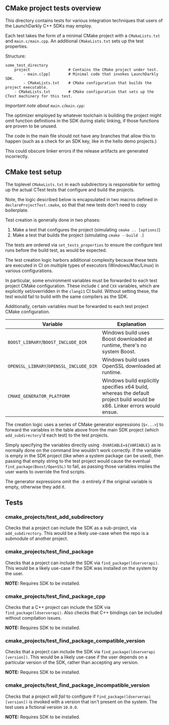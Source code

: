 ## CMake project tests overview

This directory contains tests for various integration techniques that users of the
LaunchDarkly C++ SDKs may employ.

Each test takes the form of a minimal CMake project with a `CMakeLists.txt` and `main.c/main.cpp`.
An additional `CMakeLists.txt` sets up the test properties.

Structure:

```
some_test_directory
    project                 # Contains the CMake project under test.
        - main.c[pp]        # Minimal code that invokes LaunchDarkly SDK.
        - CMakeLists.txt    # CMake configuration that builds the project executable.
    - CMakeLists.txt        # CMake configuration that sets up the CTest machinery for this test.
```

*Important note about `main.c`/`main.cpp`*:

The optimizer employed by whatever toolchain is building the project might omit function definitions in the SDK
during static linking, if those functions are proven to be unused.

The code in the main file should not have any branches that allow this to happen
(such as a check for an SDK key, like in the hello demo projects.)

This could obscure linker errors if the release artifacts are generated incorrectly.

## CMake test setup

The toplevel `CMakeLists.txt` in each subdirectory is responsible for setting up
the actual CTest tests that configure and build the projects.

Note, the logic described below is encapsulated in two macros defined in `declareProjectTest.cmake`, so that
that new tests don't need to copy boilerplate.

Test creation is generally done in two phases:

1) Make a test that configures the project (simulating `cmake .. [options]`)
2) Make a test that builds the project (simulating `cmake --build .`)

The tests are ordered via `set_tests_properties` to ensure the configure test
runs before the build test, as would be expected.

The test creation logic harbors additional complexity because these tests are executed
in CI on multiple types of executors (Windows/Mac/Linux) in various configurations.

In particular, some environment variables must be forwarded to each test project CMake configuration.
These include `C` and `CXX` variables, which are explicitly set/overridden in the `clang11` CI build.
Without setting these, the test would fail to build with the same compilers as the SDK.

Additionally, certain variables must be forwarded to each test project CMake configuration.

| Variable                                | Explanation                                                                                                              |
|-----------------------------------------|--------------------------------------------------------------------------------------------------------------------------|
| `BOOST_LIBRARY`/`BOOST_INCLUDE_DIR`     | Windows build uses Boost downloaded at runtime, there's no system Boost.                                                 |
| `OPENSSL_LIBRARY`/`OPENSSL_INCLUDE_DIR` | Windows build uses OpenSSL downloaded at runtime.                                                                        |
| `CMAKE_GENERATOR_PLATFORM`              | Windows build explicitly specifies x64 build, whereas the default project build would be x86. Linker errors would ensue. |

The creation logic uses a series of CMake generator expressions (`$<...>`) to forward the variables
in the table above from the main SDK project (which `add_subdirectory`'d each test) to the test projects.

Simply specifying the variables directly using `-DVARIABLE=${VARIABLE}` as is normally done on the command line
wouldn't work correctly. If the variable is empty in the SDK project (like when a system package can be used),
then passing that empty string to the test project would cause the eventual `find_package(Boost/OpenSSL)` to fail, as
passing those variables implies the user wants to override the find scripts.

The generator expressions omit the `-D` entirely if the original variable is empty, otherwise they add it.

## Tests

### cmake_projects/test_add_subdirectory

Checks that a project can include the SDK as a sub-project, via `add_subdirectory`.
This would be a likely use-case when the repo is a submodule of another project.

### cmake_projects/test_find_package

Checks that a project can include the SDK via `find_package(ldserverapi)`.
This would be a likely use-case if the SDK was installed on the system by the user.

**NOTE:** Requires SDK to be installed.

### cmake_projects/test_find_package_cpp

Checks that a C++ project can include the SDK via `find_package(ldserverapi)`.
Also checks that C++ bindings can be included without compilation issues.

**NOTE:** Requires SDK to be installed.

### cmake_projects/test_find_package_compatible_version

Checks that a project can include the SDK via `find_package(ldserverapi [version])`.
This would be a likely use-case if the user depends on a particular version of the SDK,
rather than accepting any version.

**NOTE:** Requires SDK to be installed.

### cmake_projects/test_find_package_incompatible_version

Checks that a project will *fail* to configure if `find_package(ldserverapi [version])`
is invoked with a version that isn't present on the system. The test uses a fictional
version `10.0.0`.

**NOTE:** Requires SDK to be installed.

